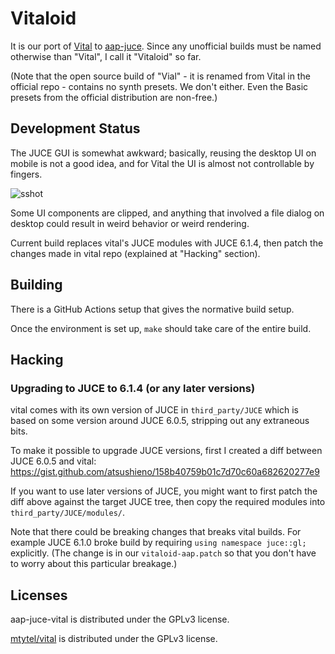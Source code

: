 # Vitaloid

It is our port of [Vital](https://github.com/mtytel/vital) to [aap-juce](https://github.com/atsushieno/aap-juce). Since any unofficial builds must be named otherwise than "Vital", I call it "Vitaloid" so far.

(Note that the open source build of "Vial" - it is renamed from Vital in the official repo - contains no synth presets. We don't either. Even the Basic presets from the official distribution are non-free.)

## Development Status

The JUCE GUI is somewhat awkward; basically, reusing the desktop UI on mobile is not a good idea, and for Vital the UI is almost not controllable by fingers.

![sshot](https://user-images.githubusercontent.com/53929/147199726-c0b49d89-e1d0-494a-aa2c-895d63b5d11e.png)

Some UI components are clipped, and anything that involved a file dialog on desktop could result in weird behavior or weird rendering.

Current build replaces vital's JUCE modules with JUCE 6.1.4, then patch the changes made in vital repo (explained at "Hacking" section).

## Building

There is a GitHub Actions setup that gives the normative build setup.

Once the environment is set up, `make` should take care of the entire build.

## Hacking

### Upgrading to JUCE to 6.1.4 (or any later versions)

vital comes with its own version of JUCE in `third_party/JUCE` which is based on some version around JUCE 6.0.5, stripping out any extraneous bits.

To make it possible to upgrade JUCE versions, first I created a diff between JUCE 6.0.5 and vital: https://gist.github.com/atsushieno/158b40759b01c7d70c60a682620277e9

If you want to use later versions of JUCE, you might want to first patch the diff above against the target JUCE tree, then copy the required modules into `third_party/JUCE/modules/`.

Note that there could be breaking changes that breaks vital builds. For example JUCE 6.1.0 broke build by requiring `using namespace juce::gl;` explicitly. (The change is in our `vitaloid-aap.patch` so that you don't have to worry about this particular breakage.)

## Licenses

aap-juce-vital is distributed under the GPLv3 license.

[mtytel/vital](https://github.com/mtytel/vital/) is distributed under the GPLv3 license.
